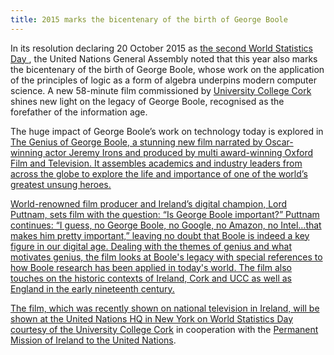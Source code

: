 ```yaml
---
title: 2015 marks the bicentenary of the birth of George Boole
---
```


In its resolution declaring 20 October 2015 as <a href="https://worldstatisticsday.org/2015/06/03/general-assembly-resolution/" target="_blank">the second World Statistics Day </a>, the United Nations General Assembly noted that this year also marks the bicentenary of the birth of George Boole, whose work on the application of the principles of logic as a form of algebra underpins modern computer science. A new 58-minute film commissioned by <a href="http://www.ucc.ie/en/" target="_blank">University College Cork </a>shines new light on the legacy of George Boole, recognised as the forefather of the information age.

The huge impact of George Boole’s work on technology today is explored in <a href="http://www.georgeboole.com/film/" target="_blank">The Genius of George Boole, a stunning new film narrated by Oscar-winning actor Jeremy Irons and produced by multi award-winning Oxford Film and Television.  It assembles academics and industry leaders from across the globe to explore the life and importance of one of the world’s greatest unsung heroes.

World-renowned film producer and Ireland’s digital champion, Lord Puttnam, sets film with the question: “Is George Boole important?” Puttnam continues: “I guess, no George Boole, no Google, no Amazon, no Intel…that makes him pretty important,” leaving no doubt that Boole is indeed a key figure in our digital age. Dealing with the themes of genius and what motivates genius, the film looks at Boole's legacy with special references to how Boole research has been applied in today's world. The film also touches on the historic contexts of Ireland, Cork and UCC as well as England in the early nineteenth century.

The film, which was recently shown on national television in Ireland, will be shown at the United Nations HQ in New York on World Statistics Day courtesy of the <a href="http://www.ucc.ie/en/" target="_blank">University College Cork</a> in cooperation with the <a href="https://www.dfa.ie/pmun/newyork/" target="_blank">Permanent Mission of Ireland to the United Nations</a>.
